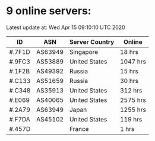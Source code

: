 # 9 online servers:

Latest update at: Wed Apr 15 09:10:10 UTC 2020

| ID | ASN | Server Country | Online |
| -- | --- | -------------- | ------ |
| #.7F1D | AS63949 | Singapore | 18 hrs |
| #.9FC3 | AS53889 | United States | 1047 hrs |
| #.1F2B | AS49392 | Russia | 15 hrs |
| #.C133 | AS51659 | Russia | 30 hrs |
| #.C348 | AS35913 | United States | 312 hrs |
| #.E069 | AS40065 | United States | 2575 hrs |
| #.2A79 | AS63949 | Japan | 1255 hrs |
| #.F7DA | AS45102 | United States | 119 hrs |
| #.457D |  | France | 1 hrs |

